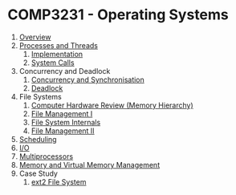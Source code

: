 # COMP3231 - Operating Systems

1. [Overview](https://github.com/hillaryychan/COMP3231/blob/master/notes/01_Overview.md)
2. [Processes and Threads](https://github.com/hillaryychan/COMP3231/blob/master/notes/02_Processes-and-Threads.md)
    1. [Implementation](https://github.com/hillaryychan/COMP3231/blob/master/notes/05_Processes-and-Threads-Impl.md)
    2. [System Calls](https://github.com/hillaryychan/COMP3231/blob/master/notes/06_System-Calls.md)
3. Concurrency and Deadlock
    1. [Concurrency and Synchronisation](https://github.com/hillaryychan/COMP3231/blob/master/notes/03_Concurrency-and-Synchronisation.md)
    2. [Deadlock](https://github.com/hillaryychan/COMP3231/blob/master/notes/04_Deadlock.md)
4. File Systems
    1. [Computer Hardware Review (Memory Hierarchy)](https://github.com/hillaryychan/COMP3231/blob/master/notes/07_Memory-Hierarchy.md)
    2. [File Management I](https://github.com/hillaryychan/COMP3231/blob/master/notes/08_File-Management.md)
    3. [File System Internals](https://github.com/hillaryychan/COMP3231/blob/master/notes/09_File-System-Internals.md)
    4. [File Management II](https://github.com/hillaryychan/COMP3231/blob/master/notes/10_File-Management-ctd.md)
5. [Scheduling]()
6. [I/O]()
7. [Multiprocessors]()
8. [Memory and Virtual Memory Management]()
9. Case Study
    1. [ext2 File System](https://github.com/hillaryychan/COMP3231/blob/master/notes/11_Case-Study:ext2.md)


